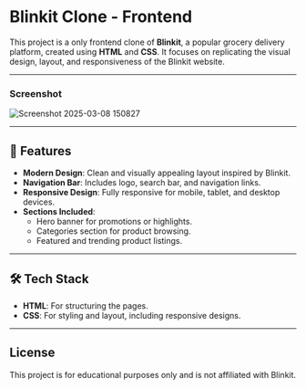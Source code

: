 # Blinkit Clone - Frontend  

This project is a only frontend clone of **Blinkit**, a popular grocery delivery platform, created using **HTML** and **CSS**. It focuses on replicating the visual design, layout, and responsiveness of the Blinkit website.

---

### Screenshot

![Screenshot 2025-03-08 150827](https://github.com/user-attachments/assets/ae4b9cb5-6d61-414b-8a4a-a7856fa9e41d)

---

## 🚀 Features  
- **Modern Design**: Clean and visually appealing layout inspired by Blinkit.  
- **Navigation Bar**: Includes logo, search bar, and navigation links.  
- **Responsive Design**: Fully responsive for mobile, tablet, and desktop devices.  
- **Sections Included**:  
  - Hero banner for promotions or highlights.  
  - Categories section for product browsing.  
  - Featured and trending product listings.  

---

## 🛠️ Tech Stack  
- **HTML**: For structuring the pages.  
- **CSS**: For styling and layout, including responsive designs.

---

## License

This project is for educational purposes only and is not affiliated with Blinkit.

